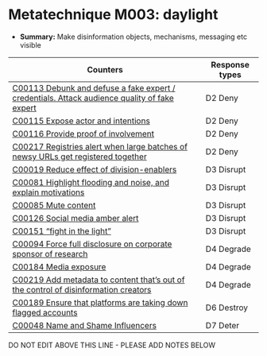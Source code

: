# Metatechnique M003: daylight

* **Summary:** Make disinformation objects, mechanisms, messaging etc visible


| Counters | Response types |
| -------- | -------------- |
| [C00113 Debunk and defuse a fake expert / credentials. Attack audience quality of fake expert](../counters/C00113.md) | D2 Deny |
| [C00115 Expose actor and intentions](../counters/C00115.md) | D2 Deny |
| [C00116 Provide proof of involvement](../counters/C00116.md) | D2 Deny |
| [C00217 Registries alert when large batches of newsy URLs get registered together](../counters/C00217.md) | D2 Deny |
| [C00019 Reduce effect of division-enablers](../counters/C00019.md) | D3 Disrupt |
| [C00081 Highlight flooding and noise, and explain motivations](../counters/C00081.md) | D3 Disrupt |
| [C00085 Mute content](../counters/C00085.md) | D3 Disrupt |
| [C00126 Social media amber alert](../counters/C00126.md) | D3 Disrupt |
| [C00151 “fight in the light”](../counters/C00151.md) | D3 Disrupt |
| [C00094 Force full disclosure on corporate sponsor of research](../counters/C00094.md) | D4 Degrade |
| [C00184 Media exposure](../counters/C00184.md) | D4 Degrade |
| [C00219 Add metadata to content that’s out of the control of disinformation creators](../counters/C00219.md) | D4 Degrade |
| [C00189 Ensure that platforms are taking down flagged accounts](../counters/C00189.md) | D6 Destroy |
| [C00048 Name and Shame Influencers](../counters/C00048.md) | D7 Deter |



DO NOT EDIT ABOVE THIS LINE - PLEASE ADD NOTES BELOW